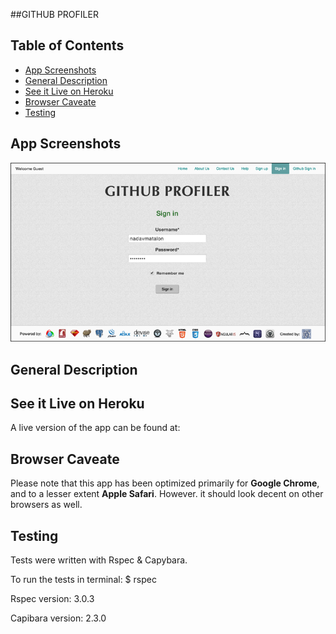 ##GITHUB PROFILER 

## Table of Contents

* [App Screenshots](#app-screenshot)
* [General Description](#general-description)
* [See it Live on Heroku](#see-it-live-on-heroku)
* [Browser Caveate](#browser-caveate)
* [Testing](#testing)


## App Screenshots

![](app/assets/images/app_screenshot_1.png "app_screenshot_1")


##  General Description

<p></p>


##  See it Live on Heroku
			
<p>A live version of the app can be found at:</p> 
<p></p>


##  Browser Caveate

<p>Please note that this app has been optimized primarily for <strong>Google Chrome</strong>, 
and to a lesser extent <strong>Apple Safari</strong>. However. it should look decent on other
browsers as well.</p>


##  Testing

<p>Tests were written with Rspec & Capybara.</p>

<p>To run the tests in terminal: $ rspec</p>

<p>Rspec version: 3.0.3</p>

<p>Capibara version: 2.3.0</p>




